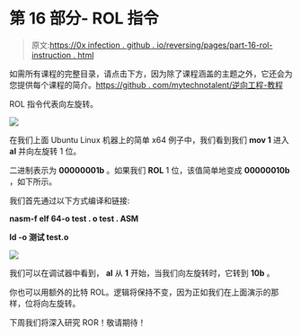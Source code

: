 # 第 16 部分- ROL 指令

> 原文:[https://0x infection . github . io/reversing/pages/part-16-rol-instruction . html](https://0xinfection.github.io/reversing/pages/part-16-rol-instruction.html)

如需所有课程的完整目录，请点击下方，因为除了课程涵盖的主题之外，它还会为您提供每个课程的简介。[https://github . com/mytechnotalent/逆向工程-教程](https://github.com/mytechnotalent/Reverse-Engineering-Tutorial)

ROL 指令代表向左旋转。

![](../Images/613921c1f6412c5c70151867d6fce1d0.png)

在我们上面 Ubuntu Linux 机器上的简单 x64 例子中，我们看到我们 **mov 1** 进入 **al** 并向左旋转 1 位。

二进制表示为 **00000001b** 。如果我们 **ROL** 1 位，该值简单地变成 **00000010b** ，如下所示。

我们首先通过以下方式编译和链接:

**nasm-f elf 64-o test . o test . ASM**

**ld -o 测试 test.o**

![](../Images/e90ec89c8bce1d374c9807da1fb6d513.png)

我们可以在调试器中看到， **al** 从 **1** 开始，当我们向左旋转时，它转到 **10b** 。

你也可以用额外的比特 ROL。逻辑将保持不变，因为正如我们在上面演示的那样，位将向左旋转。

下周我们将深入研究 ROR！敬请期待！
